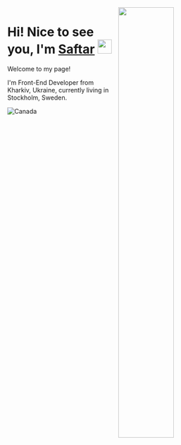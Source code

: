 <img align="right" src="https://cdn.dribbble.com/users/1235346/screenshots/3252385/job.gif" width="50%"/>


<h1 align="left">Hi! Nice to see you, I'm <a href="https://github.com/Saftar94" target="_blank">Saftar</a> 
<img src="https://github.com/blackcater/blackcater/raw/main/images/Hi.gif" height="32"/></h1>

<p font-size="20">Welcome to my page!</p>
I'm Front-End Developer from  Kharkiv, Ukraine, currently living in  Stockholm, Sweden.



![Canada](https://raw.githubusercontent.com/stevenrskelton/flag-icon/master/png/16/country-4x3/ca.png "Canada")









